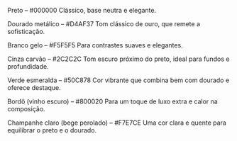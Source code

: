 Preto – #000000
Clássico, base neutra e elegante.

Dourado metálico – #D4AF37
Tom clássico de ouro, que remete a sofisticação.

Branco gelo – #F5F5F5
Para contrastes suaves e elegantes.

Cinza carvão – #2C2C2C
Tom escuro próximo do preto, ideal para fundos e profundidade.

Verde esmeralda – #50C878
Cor vibrante que combina bem com dourado e oferece destaque.

Bordô (vinho escuro) – #800020
Para um toque de luxo extra e calor na composição.

Champanhe claro (bege perolado) – #F7E7CE
Uma cor clara e quente para equilibrar o preto e o dourado.